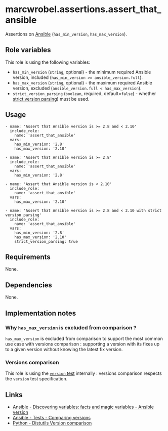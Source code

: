 # marcwrobel.assertions.assert_that_ansible

Assertions on [Ansible](https://www.ansible.com/) (`has_min_version`, `has_max_version`).

## Role variables

This role is using the following variables:

- `has_min_version` (`string`, optional) - the minimum required Ansible version, included (`has_min_version >= ansible_version.full`).
- `has_max_version` (`string`, optional) - the maximum required Ansible version, excluded (`ansible_version.full < has_max_version`).
- `strict_version_parsing` (`boolean`, required, default=`false`) - whether [strict version parsing](https://docs.ansible.com/ansible/latest/user_guide/playbooks_tests.html#comparing-versions))
  must be used.

## Usage

    - name: 'Assert that Ansible version is >= 2.8 and < 2.10'
      include_role:
        name: 'assert_that_ansible'
      vars:
        has_min_version: '2.8'
        has_max_version: '2.10'

    - name: 'Assert that Ansible version is >= 2.8'
      include_role:
        name: 'assert_that_ansible'
      vars:
        has_min_version: '2.8'

    - name: 'Assert that Ansible version is < 2.10'
      include_role:
        name: 'assert_that_ansible'
      vars:
        has_max_version: '2.10'

    - name: 'Assert that Ansible version is >= 2.8 and < 2.10 with strict version parsing'
      include_role:
        name: 'assert_that_ansible'
      vars:
        has_min_version: '2.8'
        has_max_version: '2.10'
        strict_version_parsing: true

## Requirements

None.

## Dependencies

None.

## Implementation notes

### Why `has_max_version` is excluded from comparison ?

`has_max_version` is excluded from comparison to support the most common use case with versions comparison : supporting a version with its fixes up to a given
version without knowing the latest fix version.

### Versions comparison
This role is using the [`version` test](https://docs.ansible.com/ansible/latest/user_guide/playbooks_tests.html#comparing-versions) internally : versions
comparison respects the `version` test specification.

## Links

- [Ansible - Discovering variables: facts and magic variables - Ansible version](https://docs.ansible.com/ansible/latest/user_guide/playbooks_vars_facts.html#ansible-version)
- [Ansible - Tests - Comparing versions](https://docs.ansible.com/ansible/latest/user_guide/playbooks_tests.html#comparing-versions)
- [Python - Distutils Version comparison](https://wiki.python.org/moin/Distutils/VersionComparison)
